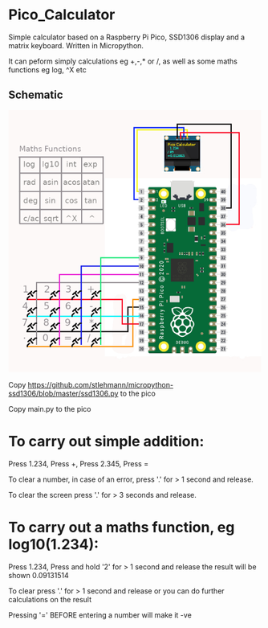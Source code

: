 # Pico_Calculator

Simple calculator based on a Raspberry Pi Pico, SSD1306 display and a matrix keyboard.
Written in Micropython.

It can peform simply calculations eg +,-,* or /, as well as some maths functions eg log, ^X etc

## Schematic
![schematic](calculator.jpg)

Copy https://github.com/stlehmann/micropython-ssd1306/blob/master/ssd1306.py to the pico

Copy main.py to the pico

# To carry out simple addition:

Press 1.234,
Press +,
Press 2.345,
Press =

To clear a number, in case of an error, press '.' for > 1 second and release.

To clear the screen press '.' for > 3 seconds and release.

# To carry out a maths function, eg log10(1.234):

Press 1.234,
Press and hold '2' for > 1 second and release
the result will be shown 0.09131514

To clear press '.' for > 1 second and release
or you can do further calculations on the result

Pressing '=' BEFORE entering a number will make it -ve
